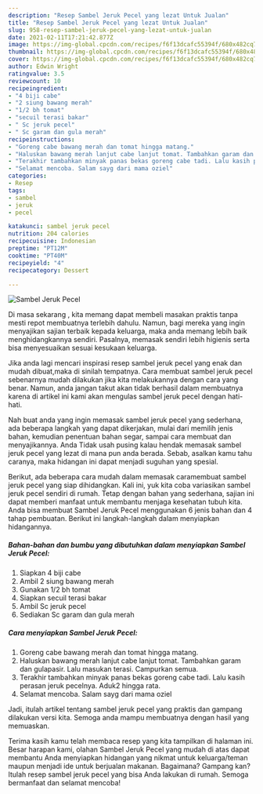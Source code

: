 ```yaml
---
description: "Resep Sambel Jeruk Pecel yang lezat Untuk Jualan"
title: "Resep Sambel Jeruk Pecel yang lezat Untuk Jualan"
slug: 958-resep-sambel-jeruk-pecel-yang-lezat-untuk-jualan
date: 2021-02-11T17:21:42.877Z
image: https://img-global.cpcdn.com/recipes/f6f13dcafc55394f/680x482cq70/sambel-jeruk-pecel-foto-resep-utama.jpg
thumbnail: https://img-global.cpcdn.com/recipes/f6f13dcafc55394f/680x482cq70/sambel-jeruk-pecel-foto-resep-utama.jpg
cover: https://img-global.cpcdn.com/recipes/f6f13dcafc55394f/680x482cq70/sambel-jeruk-pecel-foto-resep-utama.jpg
author: Edwin Wright
ratingvalue: 3.5
reviewcount: 10
recipeingredient:
- "4 biji cabe"
- "2 siung bawang merah"
- "1/2 bh tomat"
- "secuil terasi bakar"
- " Sc jeruk pecel"
- " Sc garam dan gula merah"
recipeinstructions:
- "Goreng cabe bawang merah dan tomat hingga matang."
- "Haluskan bawang merah lanjut cabe lanjut tomat. Tambahkan garam dan gulapasir. Lalu masukan terasi. Campurkan semua."
- "Terakhir tambahkan minyak panas bekas goreng cabe tadi. Lalu kasih perasan jeruk pecelnya. Aduk2 hingga rata."
- "Selamat mencoba. Salam sayg dari mama oziel"
categories:
- Resep
tags:
- sambel
- jeruk
- pecel

katakunci: sambel jeruk pecel 
nutrition: 204 calories
recipecuisine: Indonesian
preptime: "PT12M"
cooktime: "PT40M"
recipeyield: "4"
recipecategory: Dessert

---
```



![Sambel Jeruk Pecel](https://img-global.cpcdn.com/recipes/f6f13dcafc55394f/680x482cq70/sambel-jeruk-pecel-foto-resep-utama.jpg)

Di masa  sekarang , kita memang dapat membeli masakan praktis tanpa mesti repot membuatnya terlebih dahulu. Namun, bagi mereka yang ingin menyajikan sajian terbaik kepada keluarga, maka anda memang lebih baik menghidangkannya sendiri. Pasalnya, memasak sendiri lebih higienis serta bisa menyesuaikan sesuai kesukaan keluarga.

Jika anda lagi mencari inspirasi resep sambel jeruk pecel yang enak dan mudah dibuat,maka di sinilah tempatnya. Cara membuat sambel jeruk pecel  sebenarnya mudah dilakukan jika kita melakukannya dengan cara yang benar. Namun, anda jangan takut akan tidak berhasil dalam membuatnya 
karena di artikel ini kami akan mengulas sambel jeruk pecel dengan hati-hati.  



Nah buat anda yang ingin memasak sambel jeruk pecel yang sederhana, ada beberapa langkah yang dapat dikerjakan, mulai dari memilih jenis bahan, kemudian penentuan bahan segar, sampai cara membuat dan menyajikannya. Anda Tidak usah pusing kalau hendak memasak sambel jeruk pecel yang lezat di mana pun anda berada. Sebab, asalkan kamu  tahu caranya, maka hidangan ini dapat menjadi suguhan yang spesial.

Berikut, ada beberapa cara mudah dalam memasak caramembuat sambel jeruk pecel yang siap dihidangkan. Kali ini, yuk kita coba variasikan sambel jeruk pecel sendiri di rumah. Tetap dengan bahan yang sederhana, sajian ini dapat memberi manfaat untuk membantu menjaga kesehatan tubuh kita. Anda bisa membuat Sambel Jeruk Pecel menggunakan 6 jenis bahan dan 4 tahap pembuatan. Berikut ini langkah-langkah dalam menyiapkan hidangannya.

<!--inarticleads1-->

##### Bahan-bahan dan bumbu yang dibutuhkan dalam menyiapkan Sambel Jeruk Pecel:

1. Siapkan 4 biji cabe
1. Ambil 2 siung bawang merah
1. Gunakan 1/2 bh tomat
1. Siapkan secuil terasi bakar
1. Ambil  Sc jeruk pecel
1. Sediakan  Sc garam dan gula merah




<!--inarticleads2-->

##### Cara menyiapkan Sambel Jeruk Pecel:

1. Goreng cabe bawang merah dan tomat hingga matang.
1. Haluskan bawang merah lanjut cabe lanjut tomat. Tambahkan garam dan gulapasir. Lalu masukan terasi. Campurkan semua.
1. Terakhir tambahkan minyak panas bekas goreng cabe tadi. Lalu kasih perasan jeruk pecelnya. Aduk2 hingga rata.
1. Selamat mencoba. Salam sayg dari mama oziel




Jadi, itulah artikel tentang  sambel jeruk pecel  yang praktis dan gampang dilakukan versi kita. Semoga anda mampu membuatnya dengan hasil yang memuaskan. 

Terima kasih kamu telah membaca resep yang kita tampilkan di halaman ini. Besar harapan kami, olahan  Sambel Jeruk Pecel yang mudah di atas dapat membantu Anda menyiapkan hidangan yang nikmat untuk keluarga/teman maupun menjadi ide untuk berjualan makanan. Bagaimana? Gampang kan? Itulah resep sambel jeruk pecel yang bisa Anda lakukan di rumah. Semoga bermanfaat dan selamat mencoba!

